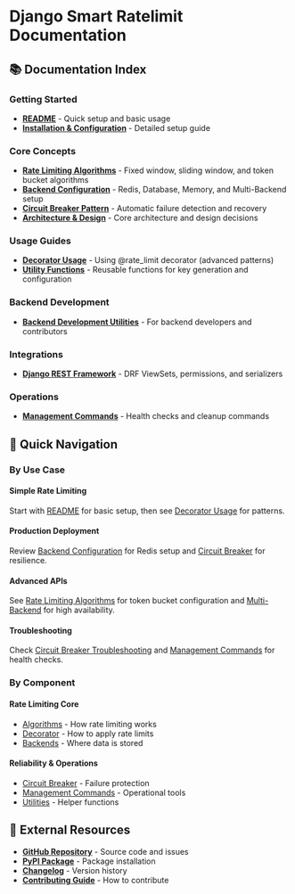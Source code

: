 # Django Smart Ratelimit Documentation

## 📚 Documentation Index

### Getting Started

- **[README](../README.md)** - Quick setup and basic usage
- **[Installation & Configuration](installation.md)** - Detailed setup guide

### Core Concepts

- **[Rate Limiting Algorithms](algorithms.md)** - Fixed window, sliding window, and token bucket algorithms
- **[Backend Configuration](backends.md)** - Redis, Database, Memory, and Multi-Backend setup
- **[Circuit Breaker Pattern](circuit_breaker.md)** - Automatic failure detection and recovery
- **[Architecture & Design](design.md)** - Core architecture and design decisions

### Usage Guides

- **[Decorator Usage](decorator.md)** - Using @rate_limit decorator (advanced patterns)
- **[Utility Functions](utilities.md)** - Reusable functions for key generation and configuration

### Backend Development

- **[Backend Development Utilities](backend_utilities.md)** - For backend developers and contributors

### Integrations

- **[Django REST Framework](integrations/drf.md)** - DRF ViewSets, permissions, and serializers

### Operations

- **[Management Commands](management_commands.md)** - Health checks and cleanup commands

## 🚀 Quick Navigation

### By Use Case

#### Simple Rate Limiting

Start with [README](../README.md) for basic setup, then see [Decorator Usage](decorator.md) for patterns.

#### Production Deployment

Review [Backend Configuration](backends.md) for Redis setup and [Circuit Breaker](circuit_breaker.md) for resilience.

#### Advanced APIs

See [Rate Limiting Algorithms](algorithms.md) for token bucket configuration and [Multi-Backend](backends.md#multi-backend) for high availability.

#### Troubleshooting

Check [Circuit Breaker Troubleshooting](circuit_breaker.md#testing--troubleshooting) and [Management Commands](management_commands.md) for health checks.

### By Component

#### Rate Limiting Core

- [Algorithms](algorithms.md) - How rate limiting works
- [Decorator](decorator.md) - How to apply rate limits
- [Backends](backends.md) - Where data is stored

#### Reliability & Operations

- [Circuit Breaker](circuit_breaker.md) - Failure protection
- [Management Commands](management_commands.md) - Operational tools
- [Utilities](utilities.md) - Helper functions

## 🔗 External Resources

- **[GitHub Repository](https://github.com/YasserShkeir/django-smart-ratelimit)** - Source code and issues
- **[PyPI Package](https://pypi.org/project/django-smart-ratelimit/)** - Package installation
- **[Changelog](../CHANGELOG.md)** - Version history
- **[Contributing Guide](../CONTRIBUTING.md)** - How to contribute
